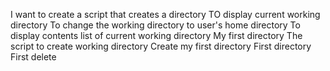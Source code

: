 I want to create a script that creates a directory
TO display current working directory
To change the working directory to user's home directory
To display contents list of current working directory
My first directory
The script to create working directory
Create my first directory
First directory
First delete
